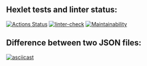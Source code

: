 ## Hexlet tests and linter status:
[![Actions Status](https://github.com/M4XPRD/frontend-project-lvl2/workflows/hexlet-check/badge.svg)](https://github.com/M4XPRD/frontend-project-lvl2/actions)
[![linter-check](https://github.com/M4XPRD/frontend-project-lvl2/actions/workflows/linter-check.yml/badge.svg)](https://github.com/M4XPRD/frontend-project-lvl2/actions/workflows/linter-check.yml)
[![Maintainability](https://api.codeclimate.com/v1/badges/fb5424cb2db36a0fee0b/maintainability)](https://codeclimate.com/github/M4XPRD/frontend-project-lvl2/maintainability)

## Difference between two JSON files:
[![asciicast](https://asciinema.org/a/469841.svg)](https://asciinema.org/a/469841)
